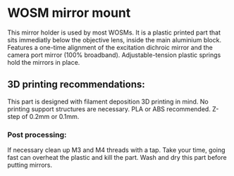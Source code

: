 # WOSM mirror mount

This mirror holder is used by most WOSMs. It is a plastic printed part that sits immediatly below the objective lens, inside the main aluminium block. Features a one-time alignment of the excitation dichroic mirror and the camera port mirror (100% broadband).
Adjustable-tension plastic springs hold the mirrors in place.

## 3D printing recommendations:
This part is designed with filament deposition 3D printing in mind. No printing support structures are necessary.
PLA or ABS recommended. Z-step of 0.2mm or 0.1mm.

### Post processing:

If necessary clean up M3 and M4 threads with a tap. Take your time, going fast can overheat the plastic and kill the part.
Wash and dry this part before putting mirrors.



